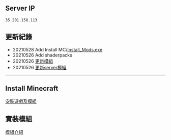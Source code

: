 ## Server IP
`35.201.158.113`

## 更新紀錄
* 20210528 Add Install MC/[Install_Mods.exe](https://github.com/vic0706/Minecraft/blob/main/Install%20MC/Install_Mods.exe)
* 20210526 Add shaderpacks
* 20210526 [更新模組](https://github.com/vic0706/Minecraft/blob/main/mods/Record/record_20210526.md)
* 20210526 [更新server模組](https://github.com/vic0706/Minecraft/blob/main/mods_for_server/Record/Record_20210526.md)

---

## Install Minecraft
[安裝遊戲及模組](https://github.com/vic0706/Minecraft/tree/main/Install%20MC#%E9%96%8B%E5%A7%8B%E5%AE%89%E8%A3%9D-minecraft)

## 實裝模組
[模組介紹](https://github.com/vic0706/Minecraft/tree/main/mods#%E6%A8%A1%E7%B5%84%E4%BB%8B%E7%B4%B9)
